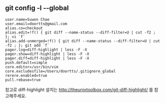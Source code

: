 
git config -l --global                                                                                                       
---

```
user.name=Suwon Chae
user.email=doortts@gmail.com
alias.co=checkout
alias.edit=!f() { git diff --name-status --diff-filter=U | cut -f2 ; }; vi `f`
alias.add-unmerged=!f() { git diff --name-status --diff-filter=U | cut -f2 ; }; git add `f`
pager.log=diff-highlight | less -F -X
pager.show=diff-highlight | less -F -X
pager.diff=diff-highlight | less -F -X
push.default=simple
core.editor=/usr/bin/vim
core.excludesfile=/Users/doortts/.gitignore_global
rerere.enabled=true
pull.rebase=true
```

참고로 diff-highlight 설치는 http://theunixtoolbox.com/git-diff-highlight/ 를 참고해주세요.